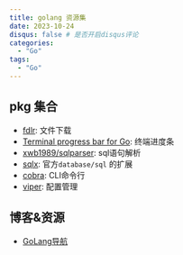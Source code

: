 ```yaml
---
title: golang 资源集
date: 2023-10-24
disqus: false # 是否开启disqus评论
categories:
  - "Go"
tags:
  - "Go"
---
```


<!--more-->

## pkg 集合

* [fdlr](https://github.com/Imputes/fdlr): 文件下载
* [Terminal progress bar for Go](https://github.com/cheggaaa/pb): 终端进度条
* [xwb1989/sqlparser](https://github.com/xwb1989/sqlparser): sql语句解析
* [sqlx](https://github.com/jmoiron/sqlx): 官方`database/sql` 的扩展
* [cobra](https://github.com/spf13/cobra): CLI命令行
* [viper](https://github.com/spf13/viper): 配置管理

## 博客&资源

* [GoLang导航](https://hao.golangstack.com/)


